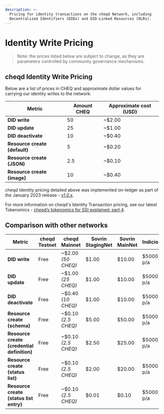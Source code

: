 ```yaml
---
description: >-
  Pricing for identity transactions on the cheqd Network, including
  Decentralized Identifiers (DIDs) and DID-Linked Resources (DLRs).
---
```


# Identity Write Pricing

> Note: the prices listed below are subject to change, as they are parameters controlled by community governance mechanisms.

## cheqd Identity Write Pricing

Below are a list of prices in CHEQ and approximate dollar values for carrying our identity writes to the network:

| Metric                        | Amount CHEQ | Approximate cost (USD) |
| ----------------------------- | ----------- | ---------------------- |
| **DID write**                 | 50          | \~$2.00                |
| **DID update**                | 25          | \~$1.00                |
| **DID deactivate**            | 10          | \~$0.40                |
| **Resource create (default)** | 5           | \~$0.20                |
| **Resource create (JSON)**    | 2.5         | \~$0.10                |
| **Resource create (image)**   | 10          | \~$0.40                |

cheqd Identity pricing detailed above was implemented on-ledger as part of the January 2023 release - [v1.0.x](https://product.cheqd.io/network/upgrades/2021/v0.1.x)​.

For more information on cheqd's Identity Transaction pricing, see our latest Tokenomics - [cheqd’s tokenomics for SSI explained: part 4](https://blog.cheqd.io/cheqds-tokenomics-for-ssi-explained-part-4-3f4c6a9ea1c0).

## Comparison with other networks <a href="#comparison-with-other-networks" id="comparison-with-other-networks"></a>

| Metric                                      | cheqd Testnet | cheqd Mainnet        | Sovrin StagingNet | Sovrin MainNet | Indicio   |
| ------------------------------------------- | ------------- | -------------------- | ----------------- | -------------- | --------- |
| **DID write**                               | Free          | \~$2.00 _(50 CHEQ)_  | $1.00             | $10.00         | $5000 p/a |
| **DID update**                              | Free          | \~$1.00 _(25 CHEQ)_  | $1.00             | $10.00         | $5000 p/a |
| **DID deactivate**                          | Free          | \~$0.40 _(10 CHEQ)_  | $1.00             | $10.00         | $5000 p/a |
| **Resource create (schema)**                | Free          | \~$0.10 _(2.5 CHEQ)_ | $5.00             | $50.00         | $5000 p/a |
| **Resource create (credential definition)** | Free          | \~$0.10 _(2.5 CHEQ)_ | $2.50             | $25.00         | $5000 p/a |
| **Resource create (status list)**           | Free          | \~$0.10 _(2.5 CHEQ)_ | $2.00             | $20.00         | $5000 p/a |
| **Resource create (status list entry)**     | Free          | \~$0.10 _(2.5 CHEQ)_ | $0.01             | $0.10          | $5000 p/a |
